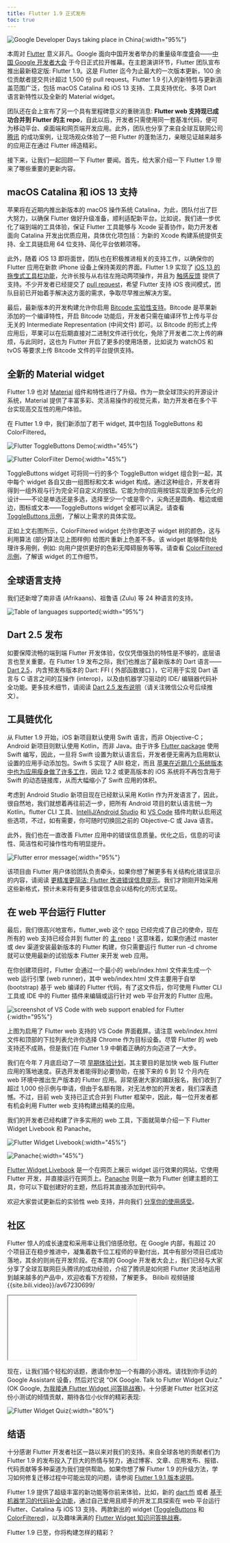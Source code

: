 ```yaml
---
title: Flutter 1.9 正式发布
toc: true
---
```


![Google Developer Days taking place in China]({{site.flutter-files-cn}}posts/flutter-cn/2019/flutter-1dot9-release/flutter1-9-gdd-keynote.jpg){:width="95%"}

本周对 [Flutter](http://flutter.cn) 意义非凡。Google 面向中国开发者举办的重量级年度盛会——[中国 Google 开发者大会](https://events.google.cn/intl/en/developerdays2019/) 于今日正式拉开帷幕。在主题演讲环节，Flutter 团队宣布推出最新稳定版: Flutter 1.9。这是 Flutter 迄今为止最大的一次版本更新，100 余位贡献者提交共计超过 1,500 份 pull request。Flutter 1.9 引入的新特性与更新涵盖范围广泛，包括 macOS Catalina 和 iOS 13 支持、工具支持优化、多项 Dart 语言新特性以及全新的 Material widget。

团队还在会上宣布了另一个具有里程碑意义的重磅消息: **Flutter web 支持现已成功合并到 Flutter 的主 repo**，自此以后，开发者只需使用同一套基准代码，便可为移动平台、桌面端和网页端开发应用。此外，团队也分享了来自全球互联网公司 [腾讯](https://www.youtube.com/watch?v=DVGIBU109nI&feature=youtu.be) 的成功案例，让现场观众体验了一把 Flutter 的蓬勃活力，亲眼见证越来越多的应用正在通过 Flutter 缔造精彩。

接下来，让我们一起回顾一下 Flutter 要闻。首先，给大家介绍一下 Flutter 1.9 带来了哪些重要的更新内容。

## macOS Catalina 和 iOS 13 支持

苹果将在近期内推出新版本的 macOS 操作系统 Catalina，为此，团队付出了巨大努力，以确保 Flutter 做好升级准备，顺利适配新平台。比如说，我们进一步优化了端到端的工具体验，保证 Flutter 工具能够与 Xcode 妥善协作，助力开发者面向 Catalina 开发出优质应用，具体优化项包括：为新的 Xcode 构建系统提供支持、全工具链启用 64 位支持、简化平台依赖项等。

此外，随着 iOS 13 即将面世，团队也在积极推进相关的支持工作，以确保你的 Flutter 应用在新款 iPhone 设备上保持美观的界面。Flutter 1.9 实现了 [iOS 13 的拖曳式工具栏功能](https://github.com/flutter/flutter/pull/35829)，允许长按与从右往左拖动两项操作，并且为 [触感反馈](https://github.com/flutter/flutter/pull/37724) 提供了支持。不少开发者已经提交了 [pull request](https://github.com/flutter/flutter/issues/35541)，希望 Flutter 支持 iOS 夜间模式，团队目前已开始着手解决这方面的需求，争取尽早推出解决方案。 

最后，最新版本的开发构建允许你启用 [Bitcode 实验性支持](https://github.com/flutter/flutter/wiki/Creating-an-iOS-Bitcode-enabled-app)。Bitcode 是苹果新添加的一个编译特性，开启 Bitcode 功能后，开发者只需在编译环节上传与平台无关的 Intermediate Representation (中间文件) 即可。以 Bitcode 的形式上传应用后，苹果可以在后期直接对二进制文件进行优化，免除了开发者二次上传的麻烦，与此同时，这也为 Flutter 开启了更多的使用场景，比如说为 watchOS 和 tvOS 等要求上传 Bitcode 文件的平台提供支持。

## 全新的 Material widget

Flutter 1.9 也对 [Material](https://material-io.cn/) 组件和特性进行了升级。作为一款全球顶尖的开源设计系统，Material 提供了丰富多彩、灵活易操作的视觉元素，助力开发者在多个平台实现高交互性的用户体验。

在 Flutter 1.9 中，我们新添加了若干 widget, 其中包括 ToggleButtons 和 ColorFiltered。

![Flutter ToggleButtons Demo]({{site.flutter-files-cn}}posts/flutter-cn/2019/flutter-1dot9-release/image1phone.gif){:width="45%"}

![Flutter ColorFilter Demo]({{site.flutter-files-cn}}posts/flutter-cn/2019/flutter-1dot9-release/image2phone.gif){:width="45%"}

ToggleButtons widget 可将同一行的多个 ToggleButton widget 组合到一起，其中每个 widget 各自又由一组图标和文本 widget 构成。通过这种组合，开发者将得到一组外观与行为完全可自定义的按钮。它能为你的应用按钮实现更加多元化的设计——不论是单选还是多选，选择至少一个或是零个，尖角还是圆角、粗边或细边，图标或文本——ToggleButtons widget 全都可以满足。请查看 [ToggleButtons 示例](https://github.com/csells/flutter_toggle_buttons)，了解以上需求的具体实现。

正如上文右图所示，ColorFiltered widget 允许你更改子 widget 树的颜色，这与利用算法 (部分算法见上图样例) 给图片重新上色差不多。该 widget 能够帮你处理许多用例，例如: 向用户提供更好的色彩无障碍服务等等。请查看 [ColorFiltered 示例](https://github.com/csells/flutter_color_filter)，了解该 widget 的工作细节。

## 全球语言支持

我们还新增了南非语 (Afrikaans)、祖鲁语 (Zulu) 等 24 种语言的支持。

![Table of languages supported]({{site.flutter-files-cn}}posts/flutter-cn/2019/flutter-1dot9-release/i18n.png){:width="95%"}

## Dart 2.5 发布

如要保障流畅的端到端 Flutter 开发体验，仅仅凭借强劲的特性是不够的，底层语言也至关重要。在 Flutter 1.9 发布之际，我们也推出了最新版本的 Dart 语言——[Dart 2.5](https://medium.com/dartlang/dart-2-5-release-328822024970)，内含预发布版本的 Dart: FFI ( 外部函数接口 )，它可用于实现 Dart 语言与 C 语言之间的互操作 (interop)，以及由机器学习驱动的 IDE/ 编辑器代码补全功能。更多技术细节，请阅读 [Dart 2.5 发布说明](https://medium.com/dartlang/dart-2-5-release-328822024970)（请关注微信公众号后续推文）。

## 工具链优化

从 Flutter 1.9 开始，iOS 新项目默认使用 Swift 语言，而非 Objective-C；Android 新项目则默认使用 Kotlin，而非 Java。由于许多 [Flutter package](https://pub.dev/) 使用 Swift 编写，因此，一旦将 Swift 设置为默认语言后，开发者便无需再为启用默认设置的应用手动添加包。Swift 5 实现了 ABI 稳定，而且 [苹果在近期几个系统版本中也为应用瘦身做了许多工作](https://developer.apple.com/documentation/xcode_release_notes/xcode_10_2_release_notes/swift_5_release_notes_for_xcode_10_2#3138038)，因此 12.2 或更高版本的 iOS 系统将不再包含用于 Swift 的动态链接库，从而大幅缩小了 Swift 应用的体积。 

考虑到 Android Studio 新项目现在已经默认采用 Kotlin 作为开发语言了，因此，很自然地，我们就想着再往前迈一步，把所有 Android 项目的默认语言统一为 Kotlin。flutter CLI 工具、[IntelliJ/Android Studio](https://plugins.jetbrains.com/plugin/9212-flutter) 和 [VS Code](https://marketplace.visualstudio.com/items?itemName=Dart-Code.flutter) 插件均默认启用这些选项，不过，如有需要，你可随时切换回之前的 Objective-C 或 Java 语言。

此外，我们也在一直改善 Flutter 应用中的错误信息质量。优化之后，信息的可读性、简洁性和可操作性均有明显提升。

![Flutter error message]({{site.flutter-files-cn}}posts/flutter-cn/2019/flutter-1dot9-release/fluttererrormessage.png){:width="95%"}

该项目由 Flutter 用户体验团队负责牵头，如果你想了解更多有关结构化错误显示的内容，请阅读 [更精准更简洁: Flutter 改进错误信息提示](https://medium.com/flutter/improving-flutters-error-messages-e098513cecf9)。我们才刚刚开始采用这些新格式，预计未来将有更多错误信息会以结构化的形式呈现。

## 在 web 平台运行 Flutter

最后，我们很高兴地宣布，flutter_web 这个 [repo](https://github.com/flutter/flutter_web) 已经完成了自己的使命，现在所有的 web 支持已经合并到 flutter 的 [主 repo](https://github.com/flutter/flutter)！这意味着，如果你通过 master 或 dev 渠道安装最新版本的 Flutter 构建，你只需要运行 flutter run -d chrome 就可以使用最新的试验版本 Flutter 来开发 web 应用。

在你创建项目时，Flutter 会通过一个最小的 web/index.html 文件来生成一个 web 运行引擎 (web runner)，其中 web/index.html 文件主要用于自举 (bootstrap) 基于 web 编译的 Flutter 代码，有了这文件后，你可使用 Flutter CLI 工具或 IDE 中的 Flutter 插件来编辑或运行针对 web 平台开发的 Flutter 应用。

![screenshot of VS Code with web support enabled for Flutter]({{site.flutter-files-cn}}posts/flutter-cn/2019/flutter-1dot9-release/vscode.png){:width="95%"}

上图为启用了 Flutter web 支持的 VS Code 界面截屏。请注意 web/index.html 文件和顶部的下拉列表允许你选择 Chrome 作为目标设备。尽管 Flutter 的 web 支持还不成熟，但是我们在 Flutter 1.9 中朝着正确的方向迈进了一大步。

我们在今年 7 月底启动了一项 [早期体验计划](https://medium.com/flutter/flutter-for-web-early-adopter-program-now-open-9f1fb146e4c4)，其主要目的是加快 web 版 Flutter 应用的落地速度。获选开发者能得到必要协助，在接下来的 6 到 12 个月内在 web 环境中推出生产版本的 Flutter 应用。非常感谢大家的踊跃报名，我们收到了超过 1,000 份示例与申请，但由于名额有限，对无法参加的开发者，我们深表遗憾。不过，目前 web 支持已正式合并到 Flutter 框架中，因此，每一位开发者都有机会利用 Flutter web 支持构建出精美的应用。

我们的开发者已经构建了许多实用的 web 工具，下面就简单介绍一下 Flutter Widget Livebook 和 Panache。

![Flutter Widget Livebook]({{site.flutter-files-cn}}posts/flutter-cn/2019/flutter-1dot9-release/communityexperiment1.png){:width="45%"}

![Panache]({{site.flutter-files-cn}}posts/flutter-cn/2019/flutter-1dot9-release/communityexperiment2.png){:width="45%"}

[Flutter Widget Livebook](https://flutter-widget-livebook.blankapp.org/) 是一个在网页上展示 widget 运行效果的网站，它使用 Flutter 开发，并直接运行在网页上。[Panache](https://rxlabz.github.io/panache_web/) 则是一款为 Flutter 创建主题的工具，你可以下载创建好的主题，然后将其直接添加到代码中。

欢迎大家尝试更新后的实验性 web 支持，并向我们 [分享你的使用感受](https://github.com/flutter/flutter/issues)。

## 社区

Flutter 惊人的成长速度和采用率让我们倍感欣慰。在 Google 内部，有超过 20 个项目正在稳步推进中，凝集着数千位工程师的辛勤付出，其中有部分项目已成功落地，其余的则尚在开发阶段。在本周的 Google 开发者大会上，我们已经与大家分享了全球互联网巨头腾讯的成功经验，介绍了腾讯是如何把 Flutter 灵活地运用到越来越多的产品中，欢迎收看下方视频，了解更多。
Bilibili 视频链接 {{site.bili.video}}/av67230699/

<iframe src="{{site.bili.embed}}?aid=67230699&cid=116573649&page=1&autoplay=false" {{site.bili.set-short}}> </iframe>

现在，让我们插个轻松的话题，邀请你参加一个有趣的小游戏。请找到你手边的 Google Assistant 设备，然后对它说 “OK Google. Talk to Flutter Widget Quiz.” (OK Google, [为我接通 Flutter Widget 问答挑战赛](https://assistant.google.com/services/a/uid/000000f3a4034e91))。十分感谢 Flutter 社区对这份小测试的倾情贡献，期待各位小伙伴的精彩表现:

![Flutter Widget Quiz]({{site.flutter-files-cn}}posts/images/2021/02/36cc2facf9626.png){:width="80%"}

## 结语

十分感谢 Flutter 开发者社区一路以来对我们的支持。来自全球各地的贡献者们为 Flutter 1.9 的发布投入了巨大的热情与努力，通过博客、文章、应用发布、报错、代码贡献等多种渠道为我们提供帮助。如果你想了解 Flutter 1.9 的升级方法，学习如何修复迁移过程中可能出现的问题，请参阅 [Flutter 1.9.1 版本说明](https://github.com/flutter/flutter/wiki/Release-Notes-Flutter-1.9.1)。

Flutter 1.9 提供了超级丰富的新功能等你前来体验，比如，新的 [dart:ffi](https://medium.com/dartlang/announcing-dart-2-5-super-charged-development-328822024970) 或者 [基于机器学习的代码补全功能](https://flutter.dev/web)，通过自己爱用且顺手的开发工具探索在 web 平台运行 Flutter、Catalina 与 iOS 13 支持、两款新出的 widget ([ToggleButtons](https://github.com/csells/flutter_toggle_buttons) 和 [ColorFiltered](https://github.com/csells/flutter_color_filter))，以及趣味满满的 [Flutter Widget 知识问答挑战赛](https://assistant.google.com/services/a/uid/000000f3a4034e91)。

Flutter 1.9 已至，你将构建怎样的精彩？
